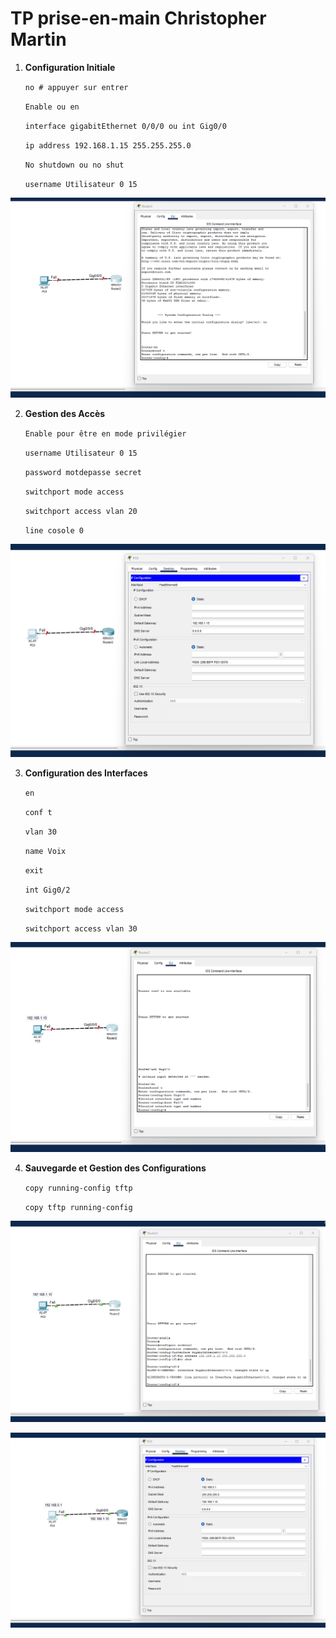 # TP prise-en-main Christopher Martin

1. **Configuration Initiale**

    ` no # appuyer sur entrer `

    ` Enable ou en `

    ` interface gigabitEthernet 0/0/0 ou int Gig0/0 `

    ` ip address 192.168.1.15 255.255.255.0 `

    ` No shutdown ou no shut `

    ` username Utilisateur 0 15 `


  ![Texte alternatif](./img/tp-1.png)


2. **Gestion des Accès**

    ` Enable pour être en mode privilégier `

    ` username Utilisateur 0 15 `

    ` password motdepasse secret `

    ` switchport mode access `

    ` switchport access vlan 20 `

    ` line cosole 0 `


  ![Texte alternatif](./img/tp-2.png)


3. **Configuration des Interfaces**

    ` en `

    ` conf t `

    ` vlan 30 `

    ` name Voix `

    ` exit `

    ` int Gig0/2 `

    ` switchport mode access `

    ` switchport access vlan 30 `

  ![Texte alternatif](./img/tp-3.png)


4. **Sauvegarde et Gestion des Configurations**

    ` copy running-config tftp `

    ` copy tftp running-config `

![Texte alternatif](./img/tp-4.png)


![Texte alternatif](./img/tp-5.png)